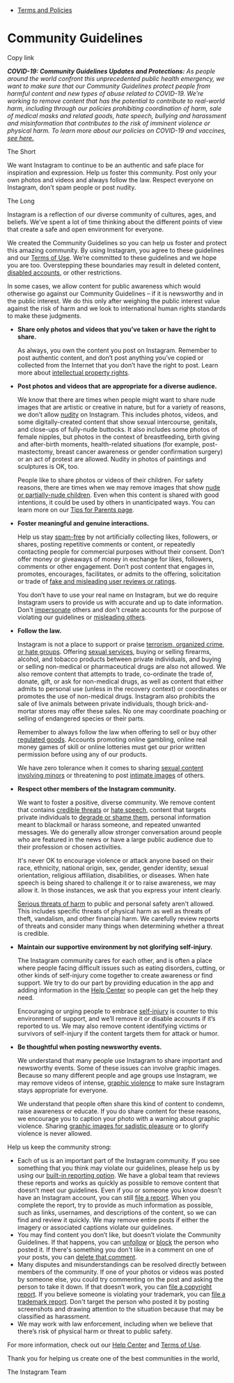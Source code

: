 *   [Terms and Policies](https://help.instagram.com/1417489251945243/?helpref=breadcrumb)

Community Guidelines
====================

Copy link

_**COVID-19: Community Guidelines Updates and Protections:** As people around the world confront this unprecedented public health emergency, we want to make sure that our Community Guidelines protect people from harmful content and new types of abuse related to COVID-19. We’re working to remove content that has the potential to contribute to real-world harm, including through our policies prohibiting coordination of harm, sale of medical masks and related goods, hate speech, bullying and harassment and misinformation that contributes to the risk of imminent violence or physical harm. To learn more about our policies on COVID-19 and vaccines, [see here.](https://help.instagram.com/697825587576762?helpref=faq_content)_

The Short

We want Instagram to continue to be an authentic and safe place for inspiration and expression. Help us foster this community. Post only your own photos and videos and always follow the law. Respect everyone on Instagram, don’t spam people or post nudity.

The Long

Instagram is a reflection of our diverse community of cultures, ages, and beliefs. We’ve spent a lot of time thinking about the different points of view that create a safe and open environment for everyone.

We created the Community Guidelines so you can help us foster and protect this amazing community. By using Instagram, you agree to these guidelines and our [Terms of Use](https://www.instagram.com/legal/terms). We’re committed to these guidelines and we hope you are too. Overstepping these boundaries may result in deleted content, [disabled accounts](https://help.instagram.com/366993040048856?helpref=faq_content), or other restrictions.

In some cases, we allow content for public awareness which would otherwise go against our Community Guidelines – if it is newsworthy and in the public interest. We do this only after weighing the public interest value against the risk of harm and we look to international human rights standards to make these judgments.

*   **Share only photos and videos that you’ve taken or have the right to share.**
    
    As always, you own the content you post on Instagram. Remember to post authentic content, and don’t post anything you’ve copied or collected from the Internet that you don’t have the right to post. Learn more about [intellectual property rights](https://help.instagram.com/126382350847838?helpref=faq_content).
    
*   **Post photos and videos that are appropriate for a diverse audience.**
    
    We know that there are times when people might want to share nude images that are artistic or creative in nature, but for a variety of reasons, we don’t allow [nudity](https://l.instagram.com/?u=https%3A%2F%2Fwww.facebook.com%2Fcommunitystandards%2Fadult_nudity_sexual_activity&e=AT3pqFRpkOEM5iLiGv19RpAUTYqg1ng3-ix7v168mzIWESk3KlfWEXR0ghzkrfCuK5prktwiDp09zE8BJtuUiSnx8ndUwnVQ4xMoN_r__7eezQacteXcriyhSboTHq8yWFaE2iiJVIYNfRUPqxXycA) on Instagram. This includes photos, videos, and some digitally-created content that show sexual intercourse, genitals, and close-ups of fully-nude buttocks. It also includes some photos of female nipples, but photos in the context of breastfeeding, birth giving and after-birth moments, health-related situations (for example, post-mastectomy, breast cancer awareness or gender confirmation surgery) or an act of protest are allowed. Nudity in photos of paintings and sculptures is OK, too.
    
    People like to share photos or videos of their children. For safety reasons, there are times when we may remove images that show [nude or partially-nude children](https://l.instagram.com/?u=https%3A%2F%2Fwww.facebook.com%2Fcommunitystandards%2Fchild_nudity_sexual_exploitation&e=AT3pqFRpkOEM5iLiGv19RpAUTYqg1ng3-ix7v168mzIWESk3KlfWEXR0ghzkrfCuK5prktwiDp09zE8BJtuUiSnx8ndUwnVQ4xMoN_r__7eezQacteXcriyhSboTHq8yWFaE2iiJVIYNfRUPqxXycA). Even when this content is shared with good intentions, it could be used by others in unanticipated ways. You can learn more on our [Tips for Parents page](https://help.instagram.com/154475974694511/?helpref=faq_content).
    
*   **Foster meaningful and genuine interactions.**
    
    Help us stay [spam-free](https://l.instagram.com/?u=https%3A%2F%2Fwww.facebook.com%2Fcommunitystandards%2Fspam&e=AT3pqFRpkOEM5iLiGv19RpAUTYqg1ng3-ix7v168mzIWESk3KlfWEXR0ghzkrfCuK5prktwiDp09zE8BJtuUiSnx8ndUwnVQ4xMoN_r__7eezQacteXcriyhSboTHq8yWFaE2iiJVIYNfRUPqxXycA) by not artificially collecting likes, followers, or shares, posting repetitive comments or content, or repeatedly contacting people for commercial purposes without their consent. Don’t offer money or giveaways of money in exchange for likes, followers, comments or other engagement. Don’t post content that engages in, promotes, encourages, facilitates, or admits to the offering, solicitation or trade of [fake and misleading user reviews or ratings](https://l.instagram.com/?u=https%3A%2F%2Fwww.facebook.com%2Fcommunitystandards%2Ffraud_deception&e=AT3pqFRpkOEM5iLiGv19RpAUTYqg1ng3-ix7v168mzIWESk3KlfWEXR0ghzkrfCuK5prktwiDp09zE8BJtuUiSnx8ndUwnVQ4xMoN_r__7eezQacteXcriyhSboTHq8yWFaE2iiJVIYNfRUPqxXycA).
    
    You don’t have to use your real name on Instagram, but we do require Instagram users to provide us with accurate and up to date information. Don't [impersonate](https://l.instagram.com/?u=https%3A%2F%2Fwww.facebook.com%2Fcommunitystandards%2Fmisrepresentation&e=AT3pqFRpkOEM5iLiGv19RpAUTYqg1ng3-ix7v168mzIWESk3KlfWEXR0ghzkrfCuK5prktwiDp09zE8BJtuUiSnx8ndUwnVQ4xMoN_r__7eezQacteXcriyhSboTHq8yWFaE2iiJVIYNfRUPqxXycA) others and don't create accounts for the purpose of violating our guidelines or [misleading others](https://l.instagram.com/?u=https%3A%2F%2Ftransparency.fb.com%2Fpolicies%2Fcommunity-standards%2Finauthentic-behavior%2F&e=AT3pqFRpkOEM5iLiGv19RpAUTYqg1ng3-ix7v168mzIWESk3KlfWEXR0ghzkrfCuK5prktwiDp09zE8BJtuUiSnx8ndUwnVQ4xMoN_r__7eezQacteXcriyhSboTHq8yWFaE2iiJVIYNfRUPqxXycA).
    
*   **Follow the law.**
    
    Instagram is not a place to support or praise [terrorism, organized crime, or hate groups](https://l.instagram.com/?u=https%3A%2F%2Fwww.facebook.com%2Fcommunitystandards%2Fdangerous_individuals_organizations&e=AT3pqFRpkOEM5iLiGv19RpAUTYqg1ng3-ix7v168mzIWESk3KlfWEXR0ghzkrfCuK5prktwiDp09zE8BJtuUiSnx8ndUwnVQ4xMoN_r__7eezQacteXcriyhSboTHq8yWFaE2iiJVIYNfRUPqxXycA). Offering [sexual services](https://l.instagram.com/?u=https%3A%2F%2Fwww.facebook.com%2Fcommunitystandards%2Fsexual_solicitation&e=AT3pqFRpkOEM5iLiGv19RpAUTYqg1ng3-ix7v168mzIWESk3KlfWEXR0ghzkrfCuK5prktwiDp09zE8BJtuUiSnx8ndUwnVQ4xMoN_r__7eezQacteXcriyhSboTHq8yWFaE2iiJVIYNfRUPqxXycA), buying or selling firearms, alcohol, and tobacco products between private individuals, and buying or selling non-medical or pharmaceutical drugs are also not allowed. We also remove content that attempts to trade, co-ordinate the trade of, donate, gift, or ask for non-medical drugs, as well as content that either admits to personal use (unless in the recovery context) or coordinates or promotes the use of non-medical drugs. Instagram also prohibits the sale of live animals between private individuals, though brick-and-mortar stores may offer these sales. No one may coordinate poaching or selling of endangered species or their parts.
    
    Remember to always follow the law when offering to sell or buy other [regulated goods](https://l.instagram.com/?u=https%3A%2F%2Fwww.facebook.com%2Fcommunitystandards%2Fregulated_goods&e=AT3pqFRpkOEM5iLiGv19RpAUTYqg1ng3-ix7v168mzIWESk3KlfWEXR0ghzkrfCuK5prktwiDp09zE8BJtuUiSnx8ndUwnVQ4xMoN_r__7eezQacteXcriyhSboTHq8yWFaE2iiJVIYNfRUPqxXycA). Accounts promoting online gambling, online real money games of skill or online lotteries must get our prior written permission before using any of our products.
    
    We have zero tolerance when it comes to sharing [sexual content involving minors](https://l.instagram.com/?u=https%3A%2F%2Fwww.facebook.com%2Fcommunitystandards%2Fchild_nudity_sexual_exploitation&e=AT3pqFRpkOEM5iLiGv19RpAUTYqg1ng3-ix7v168mzIWESk3KlfWEXR0ghzkrfCuK5prktwiDp09zE8BJtuUiSnx8ndUwnVQ4xMoN_r__7eezQacteXcriyhSboTHq8yWFaE2iiJVIYNfRUPqxXycA) or threatening to post [intimate images](https://l.instagram.com/?u=https%3A%2F%2Fwww.facebook.com%2Fcommunitystandards%2Fsexual_exploitation_adults&e=AT3pqFRpkOEM5iLiGv19RpAUTYqg1ng3-ix7v168mzIWESk3KlfWEXR0ghzkrfCuK5prktwiDp09zE8BJtuUiSnx8ndUwnVQ4xMoN_r__7eezQacteXcriyhSboTHq8yWFaE2iiJVIYNfRUPqxXycA) of others.
    
*   **Respect other members of the Instagram community.**
    
    We want to foster a positive, diverse community. We remove content that contains [credible threats](https://l.instagram.com/?u=https%3A%2F%2Fwww.facebook.com%2Fcommunitystandards%2Fcredible_violence&e=AT3pqFRpkOEM5iLiGv19RpAUTYqg1ng3-ix7v168mzIWESk3KlfWEXR0ghzkrfCuK5prktwiDp09zE8BJtuUiSnx8ndUwnVQ4xMoN_r__7eezQacteXcriyhSboTHq8yWFaE2iiJVIYNfRUPqxXycA) or [hate speech](https://l.instagram.com/?u=https%3A%2F%2Fwww.facebook.com%2Fcommunitystandards%2Fhate_speech&e=AT3pqFRpkOEM5iLiGv19RpAUTYqg1ng3-ix7v168mzIWESk3KlfWEXR0ghzkrfCuK5prktwiDp09zE8BJtuUiSnx8ndUwnVQ4xMoN_r__7eezQacteXcriyhSboTHq8yWFaE2iiJVIYNfRUPqxXycA), content that targets private individuals to [degrade or shame them](https://l.instagram.com/?u=https%3A%2F%2Fwww.facebook.com%2Fcommunitystandards%2Fbullying&e=AT3pqFRpkOEM5iLiGv19RpAUTYqg1ng3-ix7v168mzIWESk3KlfWEXR0ghzkrfCuK5prktwiDp09zE8BJtuUiSnx8ndUwnVQ4xMoN_r__7eezQacteXcriyhSboTHq8yWFaE2iiJVIYNfRUPqxXycA), personal information meant to blackmail or harass someone, and repeated unwanted messages. We do generally allow stronger conversation around people who are featured in the news or have a large public audience due to their profession or chosen activities.
    
    It's never OK to encourage violence or attack anyone based on their race, ethnicity, national origin, sex, gender, gender identity, sexual orientation, religious affiliation, disabilities, or diseases. When hate speech is being shared to challenge it or to raise awareness, we may allow it. In those instances, we ask that you express your intent clearly.
    
    [Serious threats of harm](https://l.instagram.com/?u=https%3A%2F%2Fwww.facebook.com%2Fcommunitystandards%2Fcredible_violence&e=AT3pqFRpkOEM5iLiGv19RpAUTYqg1ng3-ix7v168mzIWESk3KlfWEXR0ghzkrfCuK5prktwiDp09zE8BJtuUiSnx8ndUwnVQ4xMoN_r__7eezQacteXcriyhSboTHq8yWFaE2iiJVIYNfRUPqxXycA) to public and personal safety aren't allowed. This includes specific threats of physical harm as well as threats of theft, vandalism, and other financial harm. We carefully review reports of threats and consider many things when determining whether a threat is credible.
    
*   **Maintain our supportive environment by not glorifying self-injury.**
    
    The Instagram community cares for each other, and is often a place where people facing difficult issues such as eating disorders, cutting, or other kinds of self-injury come together to create awareness or find support. We try to do our part by providing education in the app and adding information in the [Help Center](https://help.instagram.com/) so people can get the help they need.
    
    Encouraging or urging people to embrace [self-injury](https://l.instagram.com/?u=https%3A%2F%2Fwww.facebook.com%2Fcommunitystandards%2Fsuicide_self_injury_violence&e=AT3pqFRpkOEM5iLiGv19RpAUTYqg1ng3-ix7v168mzIWESk3KlfWEXR0ghzkrfCuK5prktwiDp09zE8BJtuUiSnx8ndUwnVQ4xMoN_r__7eezQacteXcriyhSboTHq8yWFaE2iiJVIYNfRUPqxXycA) is counter to this environment of support, and we’ll remove it or disable accounts if it’s reported to us. We may also remove content identifying victims or survivors of self-injury if the content targets them for attack or humor.
    
*   **Be thoughtful when posting newsworthy events.**
    
    We understand that many people use Instagram to share important and newsworthy events. Some of these issues can involve graphic images. Because so many different people and age groups use Instagram, we may remove videos of intense, [graphic violence](https://l.instagram.com/?u=https%3A%2F%2Fwww.facebook.com%2Fcommunitystandards%2Fgraphic_violence&e=AT3pqFRpkOEM5iLiGv19RpAUTYqg1ng3-ix7v168mzIWESk3KlfWEXR0ghzkrfCuK5prktwiDp09zE8BJtuUiSnx8ndUwnVQ4xMoN_r__7eezQacteXcriyhSboTHq8yWFaE2iiJVIYNfRUPqxXycA) to make sure Instagram stays appropriate for everyone.
    
    We understand that people often share this kind of content to condemn, raise awareness or educate. If you do share content for these reasons, we encourage you to caption your photo with a warning about graphic violence. Sharing [graphic images for sadistic pleasure](https://l.instagram.com/?u=https%3A%2F%2Fwww.facebook.com%2Fcommunitystandards%2Fcruel_insensitive&e=AT3pqFRpkOEM5iLiGv19RpAUTYqg1ng3-ix7v168mzIWESk3KlfWEXR0ghzkrfCuK5prktwiDp09zE8BJtuUiSnx8ndUwnVQ4xMoN_r__7eezQacteXcriyhSboTHq8yWFaE2iiJVIYNfRUPqxXycA) or to glorify violence is never allowed.
    

Help us keep the community strong:

*   Each of us is an important part of the Instagram community. If you see something that you think may violate our guidelines, please help us by using our [built-in reporting option](https://help.instagram.com/165828726894770?helpref=faq_content). We have a global team that reviews these reports and works as quickly as possible to remove content that doesn’t meet our guidelines. Even if you or someone you know doesn’t have an Instagram account, you can still [file a report](https://help.instagram.com/contact/383679321740945). When you complete the report, try to provide as much information as possible, such as links, usernames, and descriptions of the content, so we can find and review it quickly. We may remove entire posts if either the imagery or associated captions violate our guidelines.
*   You may find content you don’t like, but doesn’t violate the Community Guidelines. If that happens, you can [unfollow](https://help.instagram.com/286340048138725?helpref=faq_content) or [block](https://help.instagram.com/426700567389543/?helpref=faq_content) the person who posted it. If there's something you don't like in a comment on one of your posts, you can [delete that comment](https://help.instagram.com/289098941190483?helpref=faq_content).
*   Many disputes and misunderstandings can be resolved directly between members of the community. If one of your photos or videos was posted by someone else, you could try commenting on the post and asking the person to take it down. If that doesn’t work, you can [file a copyright report](https://help.instagram.com/126382350847838?helpref=faq_content). If you believe someone is violating your trademark, you can [file a trademark report](https://help.instagram.com/222826637847963?helpref=faq_content). Don't target the person who posted it by posting screenshots and drawing attention to the situation because that may be classified as harassment.
*   We may work with law enforcement, including when we believe that there’s risk of physical harm or threat to public safety.

For more information, check out our [Help Center](https://help.instagram.com/) and [Terms of Use](https://l.instagram.com/?u=http%3A%2F%2Finstagram.com%2Flegal%2Fterms%2F%23&e=AT3pqFRpkOEM5iLiGv19RpAUTYqg1ng3-ix7v168mzIWESk3KlfWEXR0ghzkrfCuK5prktwiDp09zE8BJtuUiSnx8ndUwnVQ4xMoN_r__7eezQacteXcriyhSboTHq8yWFaE2iiJVIYNfRUPqxXycA).

Thank you for helping us create one of the best communities in the world,

The Instagram Team